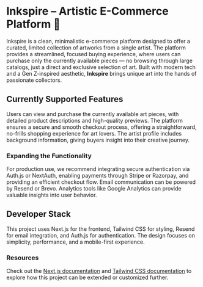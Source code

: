 # Inkspire – Artistic E-Commerce Platform 🎨  
Inkspire is a clean, minimalistic e-commerce platform designed to offer a curated, limited collection of artworks from a single artist. The platform provides a streamlined, focused buying experience, where users can purchase only the currently available pieces — no browsing through large catalogs, just a direct and exclusive selection of art. Built with modern tech and a Gen Z-inspired aesthetic, **Inkspire** brings unique art into the hands of passionate collectors.

## Currently Supported Features  
Users can view and purchase the currently available art pieces, with detailed product descriptions and high-quality previews. The platform ensures a secure and smooth checkout process, offering a straightforward, no-frills shopping experience for art lovers. The artist profile includes background information, giving buyers insight into their creative journey.

### Expanding the Functionality  
For production use, we recommend integrating secure authentication via Auth.js or NextAuth, enabling payments through Stripe or Razorpay, and providing an efficient checkout flow. Email communication can be powered by Resend or Brevo. Analytics tools like Google Analytics can provide valuable insights into user behavior.

## Developer Stack  
This project uses Next.js for the frontend, Tailwind CSS for styling, Resend for email integration, and Auth.js for authentication. The design focuses on simplicity, performance, and a mobile-first experience.

### Resources  
Check out the [Next.js documentation](https://nextjs.org/docs) and [Tailwind CSS documentation](https://tailwindcss.com/docs) to explore how this project can be extended or customized further.
